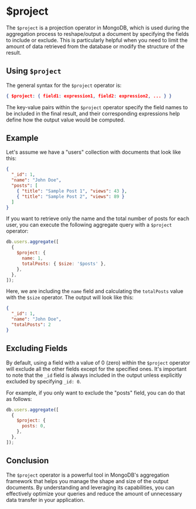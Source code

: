 # $project

The `$project` is a projection operator in MongoDB, which is used during the aggregation process to reshape/output a document by specifying the fields to include or exclude. This is particularly helpful when you need to limit the amount of data retrieved from the database or modify the structure of the result.

## Using `$project`

The general syntax for the `$project` operator is:

```json
{ $project: { field1: expression1, field2: expression2, ... } }
```

The key-value pairs within the `$project` operator specify the field names to be included in the final result, and their corresponding expressions help define how the output value would be computed.

## Example

Let's assume we have a "users" collection with documents that look like this:

```json
{
  "_id": 1,
  "name": "John Doe",
  "posts": [
    { "title": "Sample Post 1", "views": 43 },
    { "title": "Sample Post 2", "views": 89 }
  ]
}
```

If you want to retrieve only the name and the total number of posts for each user, you can execute the following aggregate query with a `$project` operator:

```javascript
db.users.aggregate([
  {
    $project: {
      name: 1,
      totalPosts: { $size: '$posts' },
    },
  },
]);
```

Here, we are including the `name` field and calculating the `totalPosts` value with the `$size` operator. The output will look like this:

```json
{
  "_id": 1,
  "name": "John Doe",
  "totalPosts": 2
}
```

## Excluding Fields

By default, using a field with a value of 0 (zero) within the `$project` operator will exclude all the other fields except for the specified ones. It's important to note that the `_id` field is always included in the output unless explicitly excluded by specifying `_id: 0`.

For example, if you only want to exclude the "posts" field, you can do that as follows:

```javascript
db.users.aggregate([
  {
    $project: {
      posts: 0,
    },
  },
]);
```

## Conclusion

The `$project` operator is a powerful tool in MongoDB's aggregation framework that helps you manage the shape and size of the output documents. By understanding and leveraging its capabilities, you can effectively optimize your queries and reduce the amount of unnecessary data transfer in your application.
